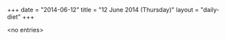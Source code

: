 +++
date = "2014-06-12"
title = "12 June 2014 (Thursday)"
layout = "daily-diet"
+++


\<no entries\>

